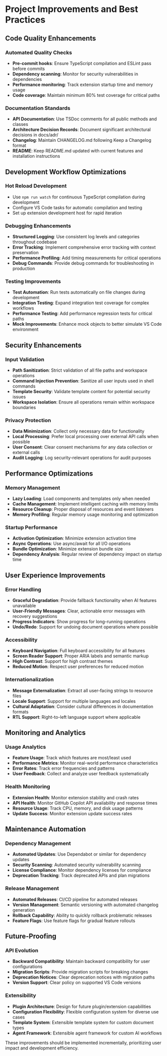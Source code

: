 # Project Improvements and Best Practices

## Code Quality Enhancements

### Automated Quality Checks
- **Pre-commit hooks**: Ensure TypeScript compilation and ESLint pass before commits
- **Dependency scanning**: Monitor for security vulnerabilities in dependencies
- **Performance monitoring**: Track extension startup time and memory usage
- **Code coverage**: Maintain minimum 80% test coverage for critical paths

### Documentation Standards
- **API Documentation**: Use TSDoc comments for all public methods and classes
- **Architecture Decision Records**: Document significant architectural decisions in docs/adr/
- **Changelog**: Maintain CHANGELOG.md following Keep a Changelog format
- **README**: Keep README.md updated with current features and installation instructions

## Development Workflow Optimizations

### Hot Reload Development
- Use `npm run watch` for continuous TypeScript compilation during development
- Configure VS Code tasks for automatic compilation and testing
- Set up extension development host for rapid iteration

### Debugging Enhancements
- **Structured Logging**: Use consistent log levels and categories throughout codebase
- **Error Tracking**: Implement comprehensive error tracking with context preservation
- **Performance Profiling**: Add timing measurements for critical operations
- **Debug Commands**: Provide debug commands for troubleshooting in production

### Testing Improvements
- **Test Automation**: Run tests automatically on file changes during development
- **Integration Testing**: Expand integration test coverage for complex workflows
- **Performance Testing**: Add performance regression tests for critical paths
- **Mock Improvements**: Enhance mock objects to better simulate VS Code environment

## Security Enhancements

### Input Validation
- **Path Sanitization**: Strict validation of all file paths and workspace operations
- **Command Injection Prevention**: Sanitize all user inputs used in shell commands
- **Template Security**: Validate template content for potential security issues
- **Workspace Isolation**: Ensure all operations remain within workspace boundaries

### Privacy Protection
- **Data Minimization**: Collect only necessary data for functionality
- **Local Processing**: Prefer local processing over external API calls when possible
- **User Consent**: Clear consent mechanisms for any data collection or external calls
- **Audit Logging**: Log security-relevant operations for audit purposes

## Performance Optimizations

### Memory Management
- **Lazy Loading**: Load components and templates only when needed
- **Cache Management**: Implement intelligent caching with memory limits
- **Resource Cleanup**: Proper disposal of resources and event listeners
- **Memory Profiling**: Regular memory usage monitoring and optimization

### Startup Performance
- **Activation Optimization**: Minimize extension activation time
- **Async Operations**: Use async/await for all I/O operations
- **Bundle Optimization**: Minimize extension bundle size
- **Dependency Analysis**: Regular review of dependency impact on startup time

## User Experience Improvements

### Error Handling
- **Graceful Degradation**: Provide fallback functionality when AI features unavailable
- **User-Friendly Messages**: Clear, actionable error messages with recovery suggestions
- **Progress Indicators**: Show progress for long-running operations
- **Undo/Redo**: Support for undoing document operations where possible

### Accessibility
- **Keyboard Navigation**: Full keyboard accessibility for all features
- **Screen Reader Support**: Proper ARIA labels and semantic markup
- **High Contrast**: Support for high contrast themes
- **Reduced Motion**: Respect user preferences for reduced motion

### Internationalization
- **Message Externalization**: Extract all user-facing strings to resource files
- **Locale Support**: Support for multiple languages and locales
- **Cultural Adaptation**: Consider cultural differences in documentation formats
- **RTL Support**: Right-to-left language support where applicable

## Monitoring and Analytics

### Usage Analytics
- **Feature Usage**: Track which features are most/least used
- **Performance Metrics**: Monitor real-world performance characteristics
- **Error Rates**: Track error frequencies and patterns
- **User Feedback**: Collect and analyze user feedback systematically

### Health Monitoring
- **Extension Health**: Monitor extension stability and crash rates
- **API Health**: Monitor GitHub Copilot API availability and response times
- **Resource Usage**: Track CPU, memory, and disk usage patterns
- **Update Success**: Monitor extension update success rates

## Maintenance Automation

### Dependency Management
- **Automated Updates**: Use Dependabot or similar for dependency updates
- **Security Scanning**: Automated security vulnerability scanning
- **License Compliance**: Monitor dependency licenses for compliance
- **Deprecation Tracking**: Track deprecated APIs and plan migrations

### Release Management
- **Automated Releases**: CI/CD pipeline for automated releases
- **Version Management**: Semantic versioning with automated changelog generation
- **Rollback Capability**: Ability to quickly rollback problematic releases
- **Feature Flags**: Use feature flags for gradual feature rollouts

## Future-Proofing

### API Evolution
- **Backward Compatibility**: Maintain backward compatibility for user configurations
- **Migration Scripts**: Provide migration scripts for breaking changes
- **Deprecation Notices**: Clear deprecation notices with migration paths
- **Version Support**: Clear policy on supported VS Code versions

### Extensibility
- **Plugin Architecture**: Design for future plugin/extension capabilities
- **Configuration Flexibility**: Flexible configuration system for diverse use cases
- **Template System**: Extensible template system for custom document types
- **Agent Framework**: Extensible agent framework for custom AI workflows

These improvements should be implemented incrementally, prioritizing user impact and development efficiency.